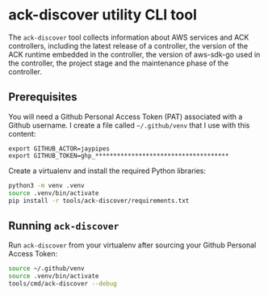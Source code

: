 # ack-discover utility CLI tool

The `ack-discover` tool collects information about AWS services and ACK
controllers, including the latest release of a controller, the version of the
ACK runtime embedded in the controller, the version of aws-sdk-go used in the
controller, the project stage and the maintenance phase of the controller.

## Prerequisites

You will need a Github Personal Access Token (PAT) associated with a Github
username. I create a file called `~/.github/venv` that I use with this content:

```
export GITHUB_ACTOR=jaypipes
export GITHUB_TOKEN=ghp_*************************************
```

Create a virtualenv and install the required Python libraries:

```bash
python3 -m venv .venv
source .venv/bin/activate
pip install -r tools/ack-discover/requirements.txt
```

## Running `ack-discover`

Run `ack-discover` from your virtualenv after sourcing your Github Personal
Access Token:

```bash
source ~/.github/venv
source .venv/bin/activate
tools/cmd/ack-discover --debug
```
